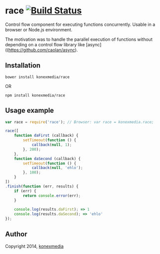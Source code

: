 # race [![Build Status](https://travis-ci.org/konexmedia/race.svg?branch=master)](https://travis-ci.org/konexmedia/race)

Control flow component for executing functions concurrently. Usable in a browser or Node.js environment.

The motivation was to handle the parallel execution of functions without depending on a control flow library like [async]((https://github.com/caolan/async).

## Installation

    bower install konexmedia/race

OR

    npm install konexmedia/race

## Usage example

```javascript
var race = require('race'); // Browser: var race = konexmedia.race;

race([
    function daFirst (callback) {
        setTimeout(function () {
            callback(null, 1);
        }, 200);
    },
    function daSecond (callback) {
        setTimeout(function () {
            callback(null, 'ehlo');
        }, 100);        
    }
])
.finish(function (err, results) {
    if (err) {
        return console.error(err);
    }
    
    console.log(results.daFirst); => 1
    console.log(results.daSecond); => 'ehlo'
});
```

## Author

Copyright 2014, [konexmedia](http://konexmedia.com)
